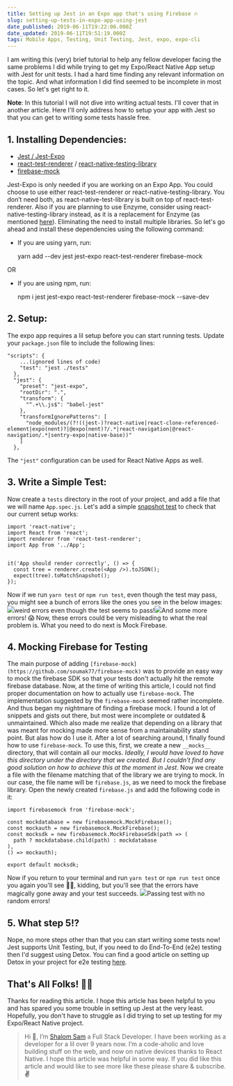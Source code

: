 ```yaml
---
title: Setting up Jest in an Expo app that's using Firebase 🔥
slug: setting-up-tests-in-expo-app-using-jest
date_published: 2019-06-11T19:22:06.000Z
date_updated: 2019-06-11T19:51:19.000Z
tags: Mobile Apps, Testing, Unit Testing, Jest, expo, expo-cli
---
```


I am writing this (very) brief tutorial to help any fellow developer facing the same problems I did while trying to get my Expo/React Native App setup with Jest for unit tests. I had a hard time finding any relevant information on the topic. And what information I did find seemed to be incomplete in most cases. So let's get right to it.

**Note**: In this tutorial I will not dive into writing actual tests. I'll cover that in another article. Here I'll only address how to setup your app with Jest so that you can get to writing some tests hassle free.

## 1. Installing Dependencies:

- [Jest / Jest-Expo](https://docs.expo.io/versions/latest/guides/testing-with-jest/)
- [react-test-renderer](https://github.com/facebook/react/tree/master/packages/react-test-renderer) / [react-native-testing-library](https://github.com/callstack/react-native-testing-library)
- [firebase-mock](https://github.com/soumak77/firebase-mock)

Jest-Expo is only needed if you are working on an Expo App. You could choose to use either react-test-renderer or react-native-testing-library. You don’t need both, as react-native-test-library is built on top of react-test-renderer. Also if you are planning to use Enzyme, consider using react-native-testing-library instead, as it is a replacement for Enzyme (as mentioned [here](https://github.com/callstack/react-native-testing-library#this-solution)). Eliminating the need to install multiple libraries. So let's go ahead and install these dependencies using the following command:

- If you are using yarn, run:

    yarn add --dev jest jest-expo react-test-renderer firebase-mock
    

OR

- If you are using npm, run:

    npm i jest jest-expo react-test-renderer firebase-mock --save-dev 
    

## 2. Setup:

The expo app requires a lil setup before you can start running tests. Update your `package.json` file to include the following lines:

    "scripts": {
        ...(ignored lines of code)
        "test": "jest ./tests"
      },
      "jest": {
        "preset": "jest-expo",
        "rootDir": ".",
        "transform": {
          "^.+\\.js$": "babel-jest"
        },
        "transformIgnorePatterns": [
          "node_modules/(?!((jest-)?react-native|react-clone-referenced-element|expo(nent)?|@expo(nent)?/.*|react-navigation|@react-navigation/.*|sentry-expo|native-base))"
        ]
      },
    

The `"jest"` configuration can be used for React Native Apps as well.

## 3. Write a Simple Test:

Now create a `tests` directory in the root of your project, and add a file that we will name `App.spec.js`. Let's add a simple [snapshot test](https://jestjs.io/docs/en/snapshot-testing) to check that our current setup works:

    import 'react-native';
    import React from 'react';
    import renderer from 'react-test-renderer';
    import App from '../App';
    
    
    it('App should render correctly', () => {
      const tree = renderer.create(<App />).toJSON();
      expect(tree).toMatchSnapshot();
    });
    
    

Now if we run `yarn test` or `npm run test`, even though the test may pass, you might see a bunch of errors like the ones you see in the below images:
![](/content/images/2019/06/Fullscreen_11_06_19__5_49_PM.png)weird errors even though the test seems to pass!![](/content/images/2019/06/Fullscreen_11_06_19__8_47_PM-2.png)And some more errors! 😱
Now, these errors could be very misleading to what the real problem is. What you need to do next is Mock Firebase.

## 4. Mocking Firebase for Testing

The main purpose of adding `[firebase-mock](https://github.com/soumak77/firebase-mock)` was to provide an easy way to mock the firebase SDK so that your tests don't actually hit the remote firebase database. Now, at the time of writing this article, I could not find proper documentation on how to actually use `firebase-mock`. The implementation suggested by the `firebase-mock` seemed rather incomplete. And thus began my nightmare of finding a firebase mock. I found a lot of snippets and gists out there, but most were incomplete or outdated & unmaintained. Which also made me realize that depending on a library that was meant for mocking made more sense from a maintainability stand point. But alas how do I use it. After a lot of searching around, I finally found how to use `firebase-mock`. To use this, first, we create a new `__mocks__` directory, that will contain all our mocks. *Ideally, I would have loved to have this directory under the directory that we created. But I couldn't find any good solution on how to achieve this at the moment in Jest*. Now we create a file with the filename matching that of the library we are trying to mock. In our case, the file name will be `firebase.js`, as we need to mock the firebase library. Open the newly created `firebase.js` and add the following code in it:

    import firebasemock from 'firebase-mock';
    
    const mockdatabase = new firebasemock.MockFirebase();
    const mockauth = new firebasemock.MockFirebase();
    const mocksdk = new firebasemock.MockFirebaseSdk(path => (
      path ? mockdatabase.child(path) : mockdatabase
    ),
    () => mockauth);
    
    export default mocksdk;
    

Now if you return to your terminal and run `yarn test` or `npm run test` once you again you'll see 🦄🌈, kidding, but you'll see that the errors have magically gone away and your test succeeds.
![](/content/images/2019/06/1____Sites_shalomsam-new_projects_simple-todo-native__zsh_.png)Passing test with no random errors!
## 5. What step 5!?

Nope, no more steps other than that you can start writing some tests now! Jest supports Unit Testing, but, if you need to do End-To-End (e2e) testing then I'd suggest using Detox. You can find a good article on setting up Detox in your project for e2e testing [here](https://blog.expo.io/testing-expo-apps-with-detox-and-react-native-testing-library-7fbdbb82ac87).

## That's All Folks! 🐰🥕

Thanks for reading this article. I hope this article has been helpful to you and has spared you some trouble in setting up Jest at the very least. Hopefully, you don't have to struggle as I did trying to set up testing for my Expo/React Native project. 

> Hi 👋, I’m [Shalom Sam](https://react.shalomsam.com/) a Full Stack Developer. I have been working as a developer for a lil over 9 years now. I’m a code-aholic and love building stuff on the web, and now on native devices thanks to React Native. I hope this article was helpful in some way. If you did like this article and would like to see more like these please share & subscribe. **✌️**
